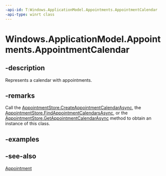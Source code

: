 ----api-id: T:Windows.ApplicationModel.Appointments.AppointmentCalendar
-api-type: winrt class
---<!-- Class syntax.public class AppointmentCalendar : Windows.ApplicationModel.Appointments.IAppointmentCalendar, Windows.ApplicationModel.Appointments.IAppointmentCalendar2, Windows.ApplicationModel.Appointments.IAppointmentCalendar3--># Windows.ApplicationModel.Appointments.AppointmentCalendar## -descriptionRepresents a calendar with appointments.## -remarksCall the [AppointmentStore.CreateAppointmentCalendarAsync](appointmentstore_createappointmentcalendarasync.md), the [AppointmentStore.FindAppointmentCalendarsAsync](appointmentstore_findappointmentcalendarsasync.md), or the [AppointmentStore.GetAppointmentCalendarAsync](appointmentstore_getappointmentcalendarasync.md) method to obtain an instance of this class.## -examples## -see-also[Appointment](appointment.md)